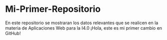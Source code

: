 # Mi-Primer-Repositorio
En este repositorio se mostraran los datos relevantes que se realicen en la materia de Aplicaciones Web para la I4.0
¡Hola, este es mi primer cambio en GitHub!
